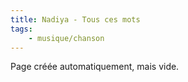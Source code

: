 ```yaml
---
title: Nadiya - Tous ces mots
tags:
    - musique/chanson
---
```


Page créée automatiquement, mais vide.

